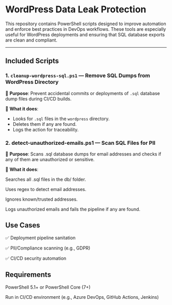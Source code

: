 # WordPress Data Leak Protection

This repository contains PowerShell scripts designed to improve automation and enforce best practices in DevOps workflows. These tools are especially useful for WordPress deployments and ensuring that SQL database exports are clean and compliant.

---

## Included Scripts

### 1. `cleanup-wordpress-sql.ps1` — Remove SQL Dumps from WordPress Directory

🔹 **Purpose**: Prevent accidental commits or deployments of `.sql` database dump files during CI/CD builds.

🔹 **What it does**:
- Looks for `.sql` files in the `wordpress` directory.
- Deletes them if any are found.
- Logs the action for traceability.
  
### 2. detect-unauthorized-emails.ps1 — Scan SQL Files for PII
🔹 **Purpose**: Scans .sql database dumps for email addresses and checks if any of them are unauthorized or sensitive.

🔹 **What it does**:

Searches all .sql files in the db/ folder.

Uses regex to detect email addresses.

Ignores known/trusted addresses.

Logs unauthorized emails and fails the pipeline if any are found.

## Use Cases
✅ Deployment pipeline sanitation

✅ PII/Compliance scanning (e.g., GDPR)

✅ CI/CD security automation

## Requirements
PowerShell 5.1+ or PowerShell Core (7+)

Run in CI/CD environment (e.g., Azure DevOps, GitHub Actions, Jenkins)
